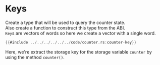 # Keys
Create a type that will be used to query the counter state. \
Also create a function to construct this type from the ABI. \
`Key`s are vectors of words so here we create a vector with a single word.
```rust
{{#include ../../../../../../code/counter.rs:counter-key}}
```

Here, we're extract the storage key for the storage variable `counter` by using the method
`counter()`.
